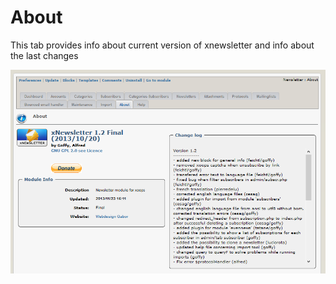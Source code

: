 # About

This tab provides info about current version of xnewsletter and info about the last changes 

![](../.gitbook/assets/about1_en.PNG)

